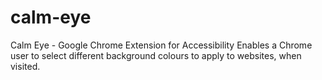 # calm-eye
Calm Eye - Google Chrome Extension for Accessibility
Enables a Chrome user to select different background colours to apply to websites, when visited. 
